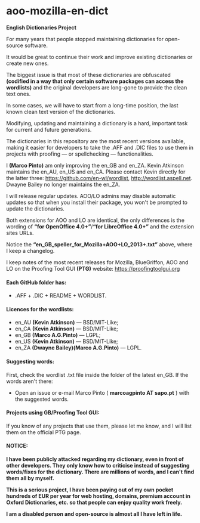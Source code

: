 aoo-mozilla-en-dict
===================

<B>English Dictionaries Project</B>

For many years that people stopped maintaining dictionaries for open-source software.

It would be great to continue their work and improve existing dictionaries or create new ones.

The biggest issue is that most of these dictionaries are obfuscated <B>(codified in a way that only certain software packages can access the wordlists)</B> and the original developers are long-gone to provide the clean text ones.

In some cases, we will have to start from a long-time position, the last known clean text version of the dictionaries.

Modifying, updating and maintaining a dictionary is a hard, important task for current and future generations.

The dictionaries in this repository are the most recent versions available, making it easier for developers to take the .AFF and .DIC files to use them in projects with proofing — or spellchecking — functionalities.

I <B>(Marco Pinto)</B> am only improving the en_GB and en_ZA. Kevin Atkinson maintains the en_AU, en_US and en_CA. Please contact Kevin directly for the latter three: https://github.com/en-wl/wordlist, http://wordlist.aspell.net. Dwayne Bailey no longer maintains the en_ZA.

I will release regular updates. AOO/LO admins may disable automatic updates so that when you install their package, you won't be prompted to update the dictionaries.

Both extensions for AOO and LO are identical, the only differences is the wording of <B>“for OpenOffice 4.0+”</B>/<B>“for LibreOffice 4.0+”</B> and the extension sites URLs.

Notice the <B>“en_GB_speller_for_Mozilla+AOO+LO_2013+.txt”</B> above, where I keep a changelog.

I keep notes of the most recent releases for Mozilla, BlueGriffon, AOO and LO on the Proofing Tool GUI <B>(PTG)</B> website:
https://proofingtoolgui.org


#### Each GitHub folder has:
* .AFF + .DIC + README + WORDLIST.  
  
  
#### Licences for the wordlists:
* en_AU <B>(Kevin Atkinson)</B> — BSD/MIT-Like;
* en_CA <B>(Kevin Atkinson)</B> — BSD/MIT-Like;
* en_GB <B>(Marco A.G.Pinto)</B> — LGPL;
* en_US <B>(Kevin Atkinson)</B> — BSD/MIT-Like;
* en_ZA <B>(Dwayne Bailey)(Marco A.G.Pinto)</B> — LGPL. 
  

#### Suggesting words:

First, check the wordlist .txt file inside the folder of the latest en_GB. If the words aren't there:
* Open an issue or e-mail Marco Pinto ( <B>marcoagpinto AT sapo.pt</B> ) with the suggested words.
  

#### Projects using GB/Proofing Tool GUI:

If you know of any projects that use them, please let me know, and I will list them on the official PTG page.

#### NOTICE:
<B>I have been publicly attacked regarding my dictionary, even in front of other developers. They only know how to criticise instead of suggesting words/fixes for the dictionary. There are millions of words, and I can't find them all by myself.

This is a serious project, I have been paying out of my own pocket hundreds of EUR per year for web hosting, domains, premium account in Oxford Dictionaries, etc. so that people can enjoy quality work freely.

I am a disabled person and open-source is almost all I have left in life.</B>
